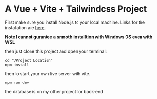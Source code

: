 # A Vue + Vite + Tailwindcss Project

First make sure you install Node.js to your local machine.
Links for the installation are [here](https://nodejs.org/en/download).

**Note I cannot gurantee a smooth installtion with Windows OS even with WSL**

then just clone this project and open your terminal:

```
cd "/Project Location"
npm install
```
then to start your own live server with vite.

```
npm run dev
```

the database is on my other project for back-end
